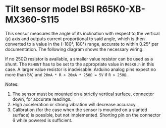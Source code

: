 # Tilt sensor model BSI R65K0-XB-MX360-S115

This sensor measures the angle of its inclination with respect to the vertical (_y_) axis
and outputs current proportional to said angle, which is then converted to a value in the (-180°, 180°)
range, accurate to within 0.25° per documentation. The following diagram shows the necessary wiring:

If no 250Ω resistor is available, a smaller value resistor can be used as a shunt.
The `RSHUNT` has to be set to the appropriate value in `R65K0.h` in this case.
A larger value resistor is inadvisable: Arduino analog pins expect no more than 5V,
and `20mA * R > 20mA * 250Ω = 5V` if `R > 250Ω`.


Notes:
1. The sensor must be mounted on a strictly vertical surface, connector down, for accurate readings. 
2. High acceleration or strong vibration will decrease accuracy.
3. Calibration (for the case when the sensor is mounted on a slanted surface) is possible, but not implemented.
   Shorting pin on the connector 6 while powered is sufficient.
